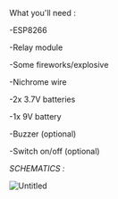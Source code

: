 What you'll need :


-ESP8266

-Relay module

-Some fireworks/explosive

-Nichrome wire

-2x 3.7V batteries

-1x 9V battery

-Buzzer (optional)

-Switch on/off (optional)

*SCHEMATICS :*

![Untitled](https://github.com/roachcolter/Detonator/assets/156453826/37b6e2bd-c659-421b-966d-19068468097b)
